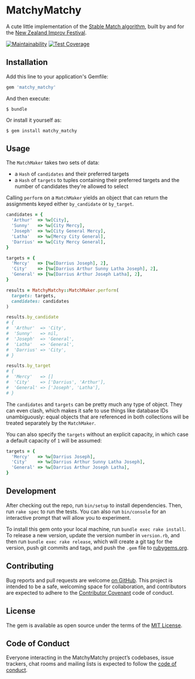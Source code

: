 # MatchyMatchy

A cute little implementation of the [Stable Match
algorithm](http://www.nrmp.org/), built by and for
the [New Zealand Improv Festival](https://nzif.info).

[![Maintainability](https://api.codeclimate.com/v1/badges/e9b46ac5ed632d5c83f6/maintainability)](https://codeclimate.com/github/fauxparse/matchy_matchy/maintainability) [![Test Coverage](https://api.codeclimate.com/v1/badges/e9b46ac5ed632d5c83f6/test_coverage)](https://codeclimate.com/github/fauxparse/matchy_matchy/test_coverage)

## Installation

Add this line to your application's Gemfile:

```ruby
gem 'matchy_matchy'
```

And then execute:

    $ bundle

Or install it yourself as:

    $ gem install matchy_matchy

## Usage

The `MatchMaker` takes two sets of data:

* a `Hash` of `candidates` and their preferred targets
* a `Hash` of `targets` to tuples containing their preferred targets and the
  number of candidates they're allowed to select

Calling `perform` on a `MatchMaker` yields an object that can return the
assignments keyed either `by_candidate` or `by_target`.

```ruby
candidates = {
  'Arthur'  => %w[City],
  'Sunny'   => %w[City Mercy],
  'Joseph'  => %w[City General Mercy],
  'Latha'   => %w[Mercy City General],
  'Darrius' => %w[City Mercy General],
}

targets = {
  'Mercy'   => [%w[Darrius Joseph], 2],
  'City'    => [%w[Darrius Arthur Sunny Latha Joseph], 2],
  'General' => [%w[Darrius Arthur Joseph Latha], 2],
}

results = MatchyMatchy::MatchMaker.perform(
  targets: targets,
  candidates: candidates
)

results.by_candidate
# {
#  'Arthur'  => 'City',
#  'Sunny'   => nil,
#  'Joseph'  => 'General',
#  'Latha'   => 'General',
#  'Darrius' => 'City',
# }

results.by_target
# {
#  'Mercy'   => []
#  'City'    => ['Darrius', 'Arthur'],
#  'General' => ['Joseph', 'Latha'],
# }
```

The `candidates` and `targets` can be pretty much any type of object.  They can
even clash, which makes it safe to use things like database IDs unambiguously:
equal objects that are referenced in both collections will be treated separately
by the `MatchMaker`.

You can also specify the `targets` without an explicit capacity, in which case a
default capacity of `1` will be assumed:

```ruby
targets = {
  'Mercy'   => %w[Darrius Joseph],
  'City'    => %w[Darrius Arthur Sunny Latha Joseph],
  'General' => %w[Darrius Arthur Joseph Latha],
}
```

## Development

After checking out the repo, run `bin/setup` to install dependencies. Then, run
`rake spec` to run the tests. You can also run `bin/console` for an interactive
prompt that will allow you to experiment.

To install this gem onto your local machine, run `bundle exec rake install`. To
release a new version, update the version number in `version.rb`, and then run
`bundle exec rake release`, which will create a git tag for the version, push
git commits and tags, and push the `.gem` file to
[rubygems.org](https://rubygems.org).

## Contributing

Bug reports and pull requests are welcome
[on GitHub](https://github.com/fauxparse/matchy_matchy).
This project is intended to be a safe, welcoming space for collaboration, and
contributors are expected to adhere to the [Contributor
Covenant](http://contributor-covenant.org) code of conduct.

## License

The gem is available as open source under the terms of the [MIT
License](https://opensource.org/licenses/MIT).

## Code of Conduct

Everyone interacting in the MatchyMatchy project’s codebases, issue trackers,
chat rooms and mailing lists is expected to follow the [code of
conduct](https://github.com/fauxparse/matchy_matchy/blob/master/CODE_OF_CONDUCT.md).
